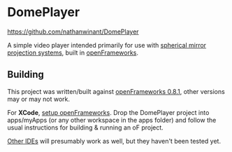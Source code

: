 DomePlayer
==========

https://github.com/nathanwinant/DomePlayer

A simple video player intended primarily for use with [spherical mirror projection systems](http://paulbourke.net/dome/), built in [openFrameworks](http://openframeworks.cc/).

Building
--------

This project was written/built against [openFrameworks 0.8.1](http://openframeworks.cc/download/), other versions may or may not work.

For **XCode**, [setup openFrameworks](http://openframeworks.cc/setup/xcode/). Drop the DomePlayer project into apps/myApps (or any other workspace in the apps folder) and follow the usual instructions for building & running an oF project.

[Other IDEs](http://openframeworks.cc/download/) will presumably work as well, but they haven't been tested yet.


